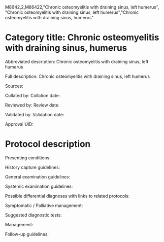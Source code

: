 M8642,2,M86422,"Chronic osteomyelitis with draining sinus, left humerus", "Chronic osteomyelitis with draining sinus, left humerus","Chronic osteomyelitis with draining sinus, humerus"
# Category title: Chronic osteomyelitis with draining sinus, humerus

Abbreviated description: Chronic osteomyelitis with draining sinus, left humerus

Full description: Chronic osteomyelitis with draining sinus, left humerus

Sources:

Collated by:
Collation date:

Reviewed by:
Review date:

Validated by:
Validation date:

Approval UID:

# Protocol description

Presenting conditions:

History capture guidelines:

General examination guidelines:

Systemic examination guidelines:

Possible differential diagnoses with links to related protocols:

Symptomatic / Palliative management:

Suggested diagnostic tests:

Management:

Follow-up guidelines:

